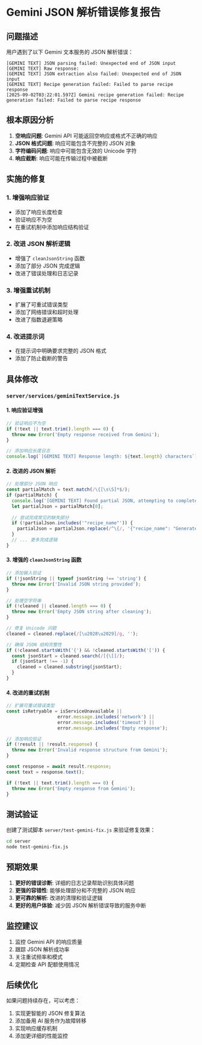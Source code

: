 # Gemini JSON 解析错误修复报告

## 问题描述
用户遇到了以下 Gemini 文本服务的 JSON 解析错误：
```
[GEMINI TEXT] JSON parsing failed: Unexpected end of JSON input
[GEMINI TEXT] Raw response: 
[GEMINI TEXT] JSON extraction also failed: Unexpected end of JSON input
[GEMINI TEXT] Recipe generation failed: Failed to parse recipe response
[2025-09-02T03:22:01.597Z] Gemini recipe generation failed: Recipe generation failed: Failed to parse recipe response
```

## 根本原因分析
1. **空响应问题**: Gemini API 可能返回空响应或格式不正确的响应
2. **JSON 格式问题**: 响应可能包含不完整的 JSON 对象
3. **字符编码问题**: 响应中可能包含无效的 Unicode 字符
4. **响应截断**: 响应可能在传输过程中被截断

## 实施的修复

### 1. 增强响应验证
- 添加了响应长度检查
- 验证响应不为空
- 在重试机制中添加响应结构验证

### 2. 改进 JSON 解析逻辑
- 增强了 `cleanJsonString` 函数
- 添加了部分 JSON 完成逻辑
- 改进了错误处理和日志记录

### 3. 增强重试机制
- 扩展了可重试错误类型
- 添加了网络错误和超时处理
- 改进了指数退避策略

### 4. 改进提示词
- 在提示词中明确要求完整的 JSON 格式
- 添加了防止截断的警告

## 具体修改

### `server/services/geminiTextService.js`

#### 1. 响应验证增强
```javascript
// 验证响应不为空
if (!text || text.trim().length === 0) {
  throw new Error('Empty response received from Gemini');
}

// 添加响应长度日志
console.log(`[GEMINI TEXT] Response length: ${text.length} characters`);
```

#### 2. 改进的 JSON 解析
```javascript
// 处理部分 JSON 响应
const partialMatch = text.match(/\{[\s\S]*$/);
if (partialMatch) {
  console.log('[GEMINI TEXT] Found partial JSON, attempting to complete...');
  let partialJson = partialMatch[0];
  
  // 尝试完成常见的缺失部分
  if (!partialJson.includes('"recipe_name"')) {
    partialJson = partialJson.replace(/^\{/, '{"recipe_name": "Generated Recipe",');
  }
  // ... 更多完成逻辑
}
```

#### 3. 增强的 `cleanJsonString` 函数
```javascript
// 添加输入验证
if (!jsonString || typeof jsonString !== 'string') {
  throw new Error('Invalid JSON string provided');
}

// 处理空字符串
if (!cleaned || cleaned.length === 0) {
  throw new Error('Empty JSON string after cleaning');
}

// 修复 Unicode 问题
cleaned = cleaned.replace(/[\u2028\u2029]/g, '');

// 确保 JSON 结构完整性
if (!cleaned.startsWith('{') && !cleaned.startsWith('[')) {
  const jsonStart = cleaned.search(/[{\[]/);
  if (jsonStart !== -1) {
    cleaned = cleaned.substring(jsonStart);
  }
}
```

#### 4. 改进的重试机制
```javascript
// 扩展可重试错误类型
const isRetryable = isServiceUnavailable || 
                   error.message.includes('network') ||
                   error.message.includes('timeout') ||
                   error.message.includes('Empty response');

// 添加响应验证
if (!result || !result.response) {
  throw new Error('Invalid response structure from Gemini');
}

const response = await result.response;
const text = response.text();

if (!text || text.trim().length === 0) {
  throw new Error('Empty response from Gemini');
}
```

## 测试验证

创建了测试脚本 `server/test-gemini-fix.js` 来验证修复效果：

```bash
cd server
node test-gemini-fix.js
```

## 预期效果

1. **更好的错误诊断**: 详细的日志记录帮助识别具体问题
2. **更强的容错性**: 能够处理部分和不完整的 JSON 响应
3. **更可靠的解析**: 改进的清理和验证逻辑
4. **更好的用户体验**: 减少因 JSON 解析错误导致的服务中断

## 监控建议

1. 监控 Gemini API 的响应质量
2. 跟踪 JSON 解析成功率
3. 关注重试频率和模式
4. 定期检查 API 配额使用情况

## 后续优化

如果问题持续存在，可以考虑：
1. 实现更智能的 JSON 修复算法
2. 添加备用 AI 服务作为故障转移
3. 实现响应缓存机制
4. 添加更详细的性能监控

























































